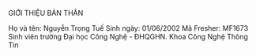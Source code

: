 GIỚI THIỆU BẢN THÂN

Họ và tên: Nguyễn Trọng Tuế
Sinh ngày: 01/06/2002
Mã Fresher: MF1673
Sinh viên trường Đại học Công Nghệ - ĐHQGHN. Khoa Công Nghệ Thông Tin